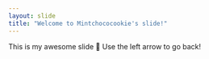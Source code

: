 ```yaml
---
layout: slide
title: "Welcome to Mintchococookie's slide!"
---
```

This is my awesome slide :tada:
Use the left arrow to go back!
